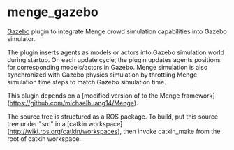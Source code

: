 # menge_gazebo

[Gazebo](http://gazebosim.org/) plugin to integrate Menge crowd simulation capabilities into Gazebo simulator. 
 
The plugin inserts agents as models or actors into Gazebo simulation world during startup. On each update cycle, the plugin updates agents positions for corresponding  models/actors in Gazebo. Menge simulation is also synchronized with Gazebo physics simulation by throttling Menge simulation time steps to match Gazebo simulation time.

This plugin depends on a [modified version of to the Menge framework] (https://github.com/michaelhuang14/Menge). 

The source tree is structured as a ROS package. To build, put this source tree under "src" in a [catkin workspace] (http://wiki.ros.org/catkin/workspaces), then invoke catkin_make from the root of catkin workspace.
